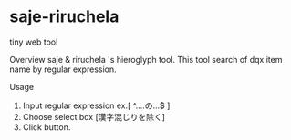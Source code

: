 # saje-riruchela
tiny web tool

Overview
saje & riruchela 's hieroglyph tool.
This tool search of dqx item name by regular expression.

Usage
1. Input regular expression ex.[ ^....の...$ ]
2. Choose select box [漢字混じりを除く]
3. Click button.

